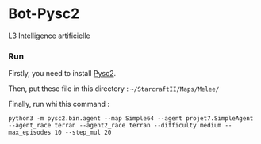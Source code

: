 # Bot-Pysc2

L3 Intelligence artificielle

### Run

Firstly, you need to install [Pysc2](https://github.com/deepmind/pysc2).

Then, put these file in this directory :
```~/StarcraftII/Maps/Melee/```

Finally, run whi this command : 

```python3 -m pysc2.bin.agent --map Simple64 --agent projet7.SimpleAgent --agent_race terran --agent2_race terran --difficulty medium --max_episodes 10 --step_mul 20```
